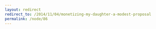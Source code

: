 ```yaml
---
layout: redirect
redirect_to: /2014/11/04/monetizing-my-daughter-a-modest-proposal
permalink: /node/86
---
```

